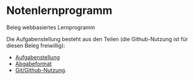 
# Notenlernprogramm
Beleg webbasiertes Lernprogramm 
  
Die Aufgabenstellung besteht aus den Teilen (die Github-Nutzung ist für diesen Beleg freiwillig):
* [Aufgabenstellung](Beleg-Aufgabenstellung.md)
* [Abgabeformat](Beleg-Abgabeformat.md)
* [Git/Github-Nutzung](https://github.com/HTWDD-RN/RTSP-Streaming/blob/master/git.md).
